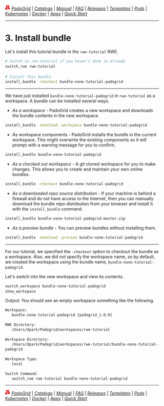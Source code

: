 ![PadoGrid](https://github.com/padogrid/padogrid/raw/develop/images/padogrid-3d-16x16.png) [*PadoGrid*](https://github.com/padogrid) | [*Catalogs*](https://github.com/padogrid/catalog-bundles/blob/master/all-catalog.md) | [*Manual*](https://github.com/padogrid/padogrid/wiki) | [*FAQ*](https://github.com/padogrid/padogrid/wiki/faq) | [*Releases*](https://github.com/padogrid/padogrid/releases) | [*Templates*](https://github.com/padogrid/padogrid/wiki/Using-Bundle-Templates) | [*Pods*](https://github.com/padogrid/padogrid/wiki/Understanding-Padogrid-Pods) | [*Kubernetes*](https://github.com/padogrid/padogrid/wiki/Kubernetes) | [*Docker*](https://github.com/padogrid/padogrid/wiki/Docker) | [*Apps*](https://github.com/padogrid/padogrid/wiki/Apps) | [*Quick Start*](https://github.com/padogrid/padogrid/wiki/Quick-Start)

---

# 3. Install bundle

Let's install this tutorial bundle in the `rwe-tutorial` RWE.

```bash
# Switch to rwe-tutorial if you haven't done so already
switch_rwe rwe-tutorial

# Install this bundle
install_bundle -checkout bundle-none-tutorial-padogrid
```

---

We have just installed `bundle-none-tutorial-padogrid` in `rwe-tutorial` as a workspace. A bundle can be installed several ways.

- *As a workspace* - PadoGrid creates a new workspace and downloads the bundle contents in the new workspace. 
```bash 
install_bundle -download -workspace bundle-none-tutorial-padogrid
```

- As workspace components - PadoGrid installs the bundle in the current workspace. This might overwrite the existing components so it will prompt with a warning message for you to confirm.

```bash
install_bundle bundle-none-tutorial-padogrid
```

- *As a checked out workspace* - A git cloned workspace for you to make changes. This allows you to create and maintain your own online bundles.

```bash
install_bundle -checkout bundle-none-tutorial-padogrid
```

- *As a downloaded repo source distribution* - If your machine is behind a firewall and do not have access to the Internet, then you can manually download the bundle repo distribution from your browser and install it with the `install_bundle` command.

```bash
install_bundle bundle-none-tutorial-padogrid-master.zip
```

- *As a preview bundle* - You can preview bundles without installing them.

```bash
install_bundle -download -preview bundle-none-tutorial-padogrid
```

---

For our tutorial, we specified the `-checkout` option to checkout the bundle as a workspace. Also, we did not specify the workspace name, so by default, we created the workspace using the bundle name, `bundle-none-tutorial-padogrid`.

Let's switch into the new workspace and view its contents.

```bash
switch_workspace bundle-none-tutorial-padogrid
show_workspace
```

Output: You should see an empty workspace something like the following.

```console
Workspace:
   bundle-none-tutorial-padogrid [padogrid_1.0.0]

RWE Directory:
   /Users/dpark/Padogrid/workspaces/rwe-tutorial

Workspace Directory:
   /Users/dpark/Padogrid/workspaces/rwe-tutorial/bundle-none-tutorial-padogrid

Workspace Type:
   local

Switch Command:
   switch_rwe rwe-tutorial bundle-none-tutorial-padogrid
```

---

![PadoGrid](https://github.com/padogrid/padogrid/raw/develop/images/padogrid-3d-16x16.png) [*PadoGrid*](https://github.com/padogrid) | [*Catalogs*](https://github.com/padogrid/catalog-bundles/blob/master/all-catalog.md) | [*Manual*](https://github.com/padogrid/padogrid/wiki) | [*FAQ*](https://github.com/padogrid/padogrid/wiki/faq) | [*Releases*](https://github.com/padogrid/padogrid/releases) | [*Templates*](https://github.com/padogrid/padogrid/wiki/Using-Bundle-Templates) | [*Pods*](https://github.com/padogrid/padogrid/wiki/Understanding-Padogrid-Pods) | [*Kubernetes*](https://github.com/padogrid/padogrid/wiki/Kubernetes) | [*Docker*](https://github.com/padogrid/padogrid/wiki/Docker) | [*Apps*](https://github.com/padogrid/padogrid/wiki/Apps) | [*Quick Start*](https://github.com/padogrid/padogrid/wiki/Quick-Start)
